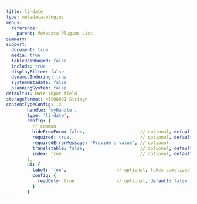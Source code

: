 ```yaml
---
title: li-date
type: metadata-plugins
menus:
  reference:
    parent: Metadata Plugins List
summary:
support:
  document: true
  media: true
  tableDashboard: false
  include: true
  displayFilter: false
  dynamicIndexing: true
  systemMetadata: false
  planningSystem: false
defaultUI: Date input field
storageFormat: <ISO8601 String>
contentTypeConfig: |2
        handle: 'myHandle',
        type: 'li-date',
        config: {
          // common
          hideFromForm: false,                     // optional, default: false
          required: true,                          // optional, default: false
          requiredErrorMessage: 'Provide a value', // optional
          translatable: false,                     // optional, default: false
          index: true                              // optional, default: false. {{< added-in "release-2023-07" >}}
        },
        ui: {
          label: 'foo',                   // optional, takes camelized name otherwise
          config: {
            readOnly: true                // optional, default: false
          }
        }
---
```

